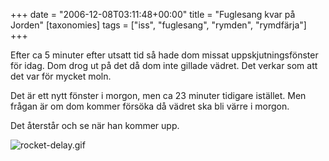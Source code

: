 +++
date = "2006-12-08T03:11:48+00:00"
title = "Fuglesang kvar på Jorden"
[taxonomies]
tags = ["iss", "fuglesang", "rymden", "rymdfärja"]
+++

Efter ca 5 minuter efter utsatt tid så hade dom missat uppskjutningsfönster för idag. Dom drog ut på det då dom inte gillade vädret. Det verkar som att det var för mycket moln.

Det är ett nytt fönster i morgon, men ca 23 minuter tidigare istället. Men frågan är om dom kommer försöka då vädret ska bli värre i morgon.

Det återstår och se när han kommer upp.

<img id="image153" src="/images/2006/12/rocket-delay.gif" alt="rocket-delay.gif" />



<small></small>
